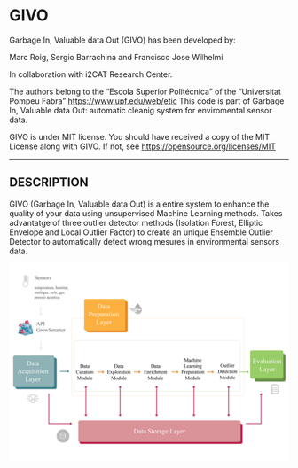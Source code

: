 # GIVO
Garbage In, Valuable data Out (GIVO) has been developed by:

Marc Roig, Sergio Barrachina and Francisco Jose Wilhelmi

In collaboration with i2CAT Research Center.

The authors belong to the “Escola Superior Politécnica” of the
“Universitat Pompeu Fabra” https://www.upf.edu/web/etic
This code is part of Garbage In, Valuable data Out: automatic cleanig system for enviromental sensor data.

GIVO is under MIT license. You should have received a copy of the MIT License along with
GIVO. If not, see https://opensource.org/licenses/MIT

---------------------------------------------------------------

## DESCRIPTION

GIVO (Garbage In, Valuable data Out) is a entire system to enhance the quality of your data using unsupervised Machine Learning methods. Takes advantatge of three outlier detector methods (Isolation Forest, Elliptic Envelope and Local Outlier Factor) to create an unique Ensemble Outlier Detector to automatically detect wrong mesures in environmental sensors data. 

![layersmarc-01.jpg](layersmarc-01.jpg)
